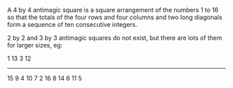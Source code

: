 A 4 by 4 antimagic square is a square arrangement of the numbers 1 to 16
so that the totals of the four rows and four columns and two long
diagonals form a sequence of ten consecutive integers.

2 by 2 and 3 by 3 antimagic squares do not exist, but there are lots of
them for larger sizes, eg:

   1    13   3    12
  ---- ---- ---- ----
   15   9    4    10
   7    2    16   8
   14   6    11   5


